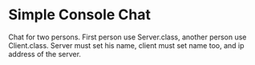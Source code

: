 # Simple Console Chat
Chat for two persons. First person use Server.class, another person use Client.class. Server must set his name, client must set name too, and ip address of the server.
